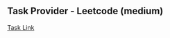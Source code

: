 ## Task Provider - Leetcode (medium)

[Task Link](https://leetcode.com/problems/game-play-analysis-iv/description/?envType=study-plan-v2&envId=top-sql-50)